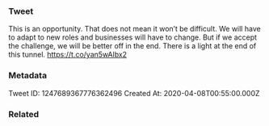### Tweet
This is an opportunity. That does not mean it won’t be difficult. We will have to adapt to new roles and businesses will have to change. But if we accept the challenge, we will be better off in the end. There is a light at the end of this tunnel. https://t.co/yan5wAlbx2

### Metadata
Tweet ID: 1247689367776362496
Created At: 2020-04-08T00:55:00.000Z

### Related

